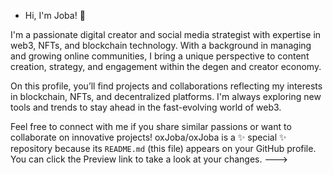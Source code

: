 - Hi, I'm Joba! 👋

I'm a passionate digital creator and social media strategist with expertise in web3, NFTs, and blockchain technology. With a background in managing and growing online communities, I bring a unique perspective to content creation, strategy, and engagement within the degen and creator economy.

On this profile, you’ll find projects and collaborations reflecting my interests in blockchain, NFTs, and decentralized platforms. I'm always exploring new tools and trends to stay ahead in the fast-evolving world of web3.

Feel free to connect with me if you share similar passions or want to collaborate on innovative projects!
oxJoba/oxJoba is a ✨ special ✨ repository because its `README.md` (this file) appears on your GitHub profile.
You can click the Preview link to take a look at your changes.
--->
